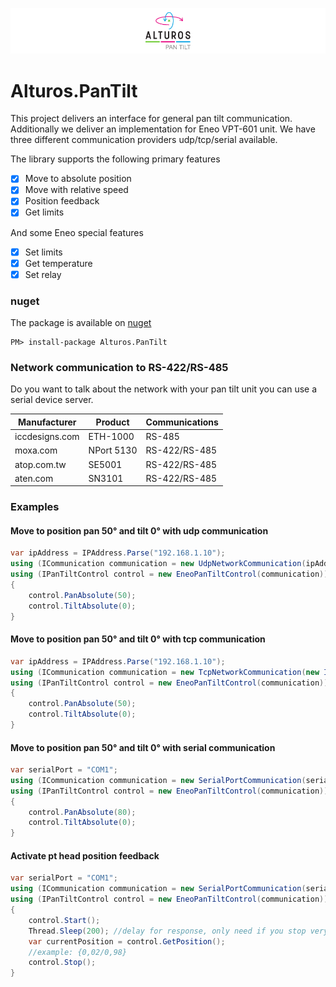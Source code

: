 ![Alturos.PanTilt](doc/logo-banner.png)

# Alturos.PanTilt

This project delivers an interface for general pan tilt communication. Additionally we deliver an implementation for Eneo VPT-601 unit.
We have three different communication providers udp/tcp/serial available.

The library supports the following primary features
- [x] Move to absolute position
- [x] Move with relative speed
- [x] Position feedback
- [x] Get limits

And some Eneo special features
- [x] Set limits
- [x] Get temperature
- [x] Set relay

### nuget
The package is available on [nuget](https://www.nuget.org/packages/Alturos.PanTilt)
```
PM> install-package Alturos.PanTilt
```

### Network communication to RS-422/RS-485

Do you want to talk about the network with your pan tilt unit you can use a serial device server.

Manufacturer | Product | Communications |
--- | --- | --- |
iccdesigns.com | ETH-1000 | RS-485 |
moxa.com | NPort 5130 | RS-422/RS-485 |
atop.com.tw | SE5001 | RS-422/RS-485 |
aten.com | SN3101 | RS-422/RS-485 |


### Examples

#### Move to position pan 50° and tilt 0° with udp communication
```cs
var ipAddress = IPAddress.Parse("192.168.1.10");
using (ICommunication communication = new UdpNetworkCommunication(ipAddress, 4003, 4003))
using (IPanTiltControl control = new EneoPanTiltControl(communication))
{
	control.PanAbsolute(50);
	control.TiltAbsolute(0);
}
```

#### Move to position pan 50° and tilt 0° with tcp communication
```cs
var ipAddress = IPAddress.Parse("192.168.1.10");
using (ICommunication communication = new TcpNetworkCommunication(new IPEndPoint(ipAddress, 4003)))
using (IPanTiltControl control = new EneoPanTiltControl(communication))
{
	control.PanAbsolute(50);
	control.TiltAbsolute(0);
}
```

#### Move to position pan 50° and tilt 0° with serial communication
```cs
var serialPort = "COM1";
using (ICommunication communication = new SerialPortCommunication(serialPort))
using (IPanTiltControl control = new EneoPanTiltControl(communication))
{
	control.PanAbsolute(80);
	control.TiltAbsolute(0);
}
```

#### Activate pt head position feedback
```cs
var serialPort = "COM1";
using (ICommunication communication = new SerialPortCommunication(serialPort))
using (IPanTiltControl control = new EneoPanTiltControl(communication))
{
	control.Start();
	Thread.Sleep(200); //delay for response, only need if you stop very fast
	var currentPosition = control.GetPosition();
	//example: {0,02/0,98}
	control.Stop();
}
```
